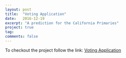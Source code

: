 ```yaml
---
layout: post
title:  "Voting Application"
date:   2016-12-19
excerpt: "A prediction for the California Primaries"
project: true
tag:
comments: false
---
```


To checkout the project follow the link:
<a href="https://enigmatic-bayou-53008.herokuapp.com/">Voting Application</a>